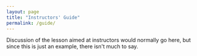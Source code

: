 ```yaml
---
layout: page
title: "Instructors' Guide"
permalink: /guide/
---
```

Discussion of the lesson aimed at instructors would normally go here,
but since this is just an example,
there isn't much to say.
